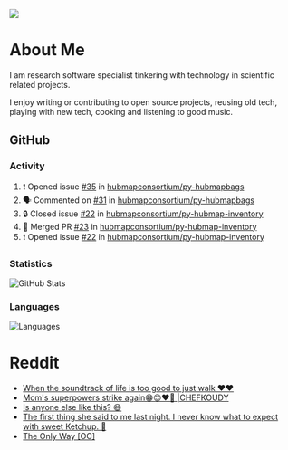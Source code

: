 ![](https://komarev.com/ghpvc/?username=icaoberg)

# About Me
I am research software specialist tinkering with technology in scientific related projects.

I enjoy writing or contributing to open source projects, reusing old tech, playing with new tech, cooking and listening to good music.

## GitHub
### Activity
<!--START_SECTION:activity-->
1. ❗ Opened issue [#35](https://github.com/hubmapconsortium/py-hubmapbags/issues/35) in [hubmapconsortium/py-hubmapbags](https://github.com/hubmapconsortium/py-hubmapbags)
2. 🗣 Commented on [#31](https://github.com/hubmapconsortium/py-hubmapbags/pull/31#issuecomment-1664394497) in [hubmapconsortium/py-hubmapbags](https://github.com/hubmapconsortium/py-hubmapbags)
3. 🔒 Closed issue [#22](https://github.com/hubmapconsortium/py-hubmap-inventory/issues/22) in [hubmapconsortium/py-hubmap-inventory](https://github.com/hubmapconsortium/py-hubmap-inventory)
4. 🎉 Merged PR [#23](https://github.com/hubmapconsortium/py-hubmap-inventory/pull/23) in [hubmapconsortium/py-hubmap-inventory](https://github.com/hubmapconsortium/py-hubmap-inventory)
5. ❗ Opened issue [#22](https://github.com/hubmapconsortium/py-hubmap-inventory/issues/22) in [hubmapconsortium/py-hubmap-inventory](https://github.com/hubmapconsortium/py-hubmap-inventory)
<!--END_SECTION:activity-->

### Statistics
![GitHub Stats](https://github-readme-stats.vercel.app/api?username=icaoberg&count_private=true&show_icons=true)

### Languages
![Languages](https://github-readme-stats.vercel.app/api/top-langs/?username=icaoberg&show_icons=true&langs_count=10&hide=HTML,CSS,M)

# Reddit
<!-- BLOG-POST-LIST:START -->
- [When the soundtrack of life is too good to just walk ❤️❤️](https://www.reddit.com/r/u_icaoberg/comments/wp4k9l/when_the_soundtrack_of_life_is_too_good_to_just/)
- [Mom&#39;s superpowers strike again😁😍♥️🙏 |CHEFKOUDY](https://www.reddit.com/r/u_icaoberg/comments/wmxngf/moms_superpowers_strike_again_chefkoudy/)
- [Is anyone else like this? 😅](https://www.reddit.com/r/u_icaoberg/comments/wkq82y/is_anyone_else_like_this/)
- [The first thing she said to me last night. I never know what to expect with sweet Ketchup. 🤣](https://www.reddit.com/r/u_icaoberg/comments/ty1h5z/the_first_thing_she_said_to_me_last_night_i_never/)
- [The Only Way [OC]](https://www.reddit.com/r/u_icaoberg/comments/ty1cfr/the_only_way_oc/)
<!-- BLOG-POST-LIST:END -->
